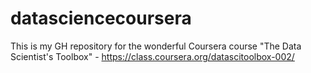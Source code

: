 datasciencecoursera
===================
This is my GH repository for the wonderful Coursera course "The Data Scientist's Toolbox" - https://class.coursera.org/datascitoolbox-002/
